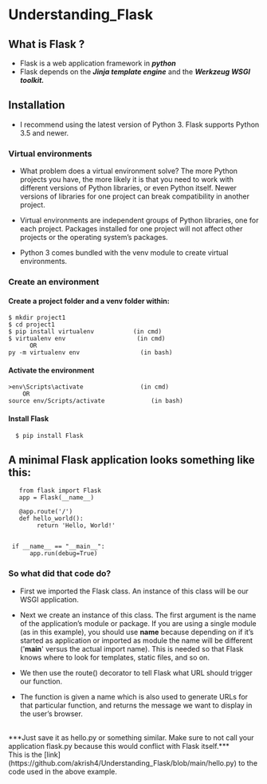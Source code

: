 # Understanding_Flask
##  What is Flask ?
 - Flask is a web application framework in ***python***
 - Flask depends on the ***Jinja template engine*** and the ***Werkzeug WSGI toolkit.***
## Installation 
 - I recommend using the latest version of Python 3. Flask supports Python 3.5 and newer.
### Virtual environments
 - What problem does a virtual environment solve? The more Python projects you have, the more likely it is that you need to work with different versions of Python libraries, or even Python itself. Newer versions of libraries for one project can break compatibility in another project.

 - Virtual environments are independent groups of Python libraries, one for each project. Packages installed for one project will not affect other projects or the operating system’s packages.

 - Python 3 comes bundled with the venv module to create virtual environments. 
### Create an environment
#### Create a project folder and a venv folder within:
    $ mkdir project1
    $ cd project1
    $ pip install virtualenv           (in cmd)
    $ virtualenv env                    (in cmd)
          OR
    py -m virtualenv env                 (in bash)
#### Activate the environment
    >env\Scripts\activate                (in cmd)
        OR
    source env/Scripts/activate             (in bash)
#### Install Flask
      $ pip install Flask
## A minimal Flask application looks something like this:
    
       from flask import Flask
       app = Flask(__name__)

       @app.route('/')
       def hello_world():
            return 'Hello, World!'
       
       
     if __name__ == "__main__":
          app.run(debug=True)

 ### So what did that code do?
 - First we imported the Flask class. An instance of this class will be our WSGI application.

 - Next we create an instance of this class. The first argument is the name of the application’s module or package. If you are using a single module (as in this example), you should use __name__ because depending on if it’s started as application or imported as module the name will be different ('__main__' versus the actual import name). This is needed so that Flask knows where to look for templates, static files, and so on. 

 - We then use the route() decorator to tell Flask what URL should trigger our function.

 - The function is given a name which is also used to generate URLs for that particular function, and returns the message we want to display in the user’s browser.
 <br>
***Just save it as hello.py or something similar. Make sure to not call your application flask.py because this would conflict with Flask itself.***
<br>
This is the [link](https://github.com/akrish4/Understanding_Flask/blob/main/hello.py) to the code used in the above example.
